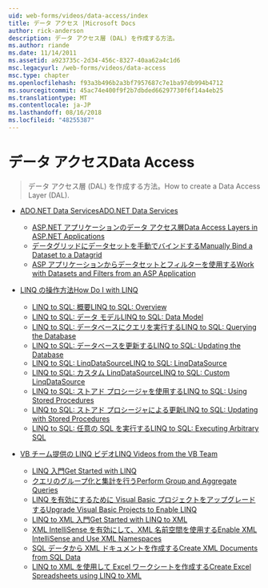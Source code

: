 ```yaml
---
uid: web-forms/videos/data-access/index
title: データ アクセス |Microsoft Docs
author: rick-anderson
description: データ アクセス層 (DAL) を作成する方法。
ms.author: riande
ms.date: 11/14/2011
ms.assetid: a923735c-2d34-456c-8327-40aa62a4c1d6
msc.legacyurl: /web-forms/videos/data-access
msc.type: chapter
ms.openlocfilehash: f93a3b496b2a3bf7957687c7e1ba97db994b4712
ms.sourcegitcommit: 45ac74e400f9f2b7dbded66297730f6f14a4eb25
ms.translationtype: MT
ms.contentlocale: ja-JP
ms.lasthandoff: 08/16/2018
ms.locfileid: "48255387"
---
```

<a name="data-access"></a><span data-ttu-id="8f408-103">データ アクセス</span><span class="sxs-lookup"><span data-stu-id="8f408-103">Data Access</span></span>
====================
> <span data-ttu-id="8f408-104">データ アクセス層 (DAL) を作成する方法。</span><span class="sxs-lookup"><span data-stu-id="8f408-104">How to create a Data Access Layer (DAL).</span></span>


- [<span data-ttu-id="8f408-105">ADO.NET Data Services</span><span class="sxs-lookup"><span data-stu-id="8f408-105">ADO.NET Data Services</span></span>](adonet-data-services/index.md)

    - [<span data-ttu-id="8f408-106">ASP.NET アプリケーションのデータ アクセス層</span><span class="sxs-lookup"><span data-stu-id="8f408-106">Data Access Layers in ASP.NET Applications</span></span>](adonet-data-services/data-access-layers-in-aspnet-applications.md)
    - [<span data-ttu-id="8f408-107">データグリッドにデータセットを手動でバインドする</span><span class="sxs-lookup"><span data-stu-id="8f408-107">Manually Bind a Dataset to a Datagrid</span></span>](adonet-data-services/how-to-manually-bind-a-dataset-to-a-datagrid.md)
    - [<span data-ttu-id="8f408-108">ASP アプリケーションからデータセットとフィルターを使用する</span><span class="sxs-lookup"><span data-stu-id="8f408-108">Work with Datasets and Filters from an ASP Application</span></span>](adonet-data-services/how-to-work-with-datasets-and-filters-from-an-asp-application.md)
- [<span data-ttu-id="8f408-109">LINQ の操作方法</span><span class="sxs-lookup"><span data-stu-id="8f408-109">How Do I with LINQ</span></span>](how-do-i-with-linq/index.md)

    - [<span data-ttu-id="8f408-110">LINQ to SQL: 概要</span><span class="sxs-lookup"><span data-stu-id="8f408-110">LINQ to SQL: Overview</span></span>](how-do-i-with-linq/how-do-i-linq-to-sql-overview.md)
    - [<span data-ttu-id="8f408-111">LINQ to SQL: データ モデル</span><span class="sxs-lookup"><span data-stu-id="8f408-111">LINQ to SQL: Data Model</span></span>](how-do-i-with-linq/how-do-i-linq-to-sql-data-model.md)
    - [<span data-ttu-id="8f408-112">LINQ to SQL: データベースにクエリを実行する</span><span class="sxs-lookup"><span data-stu-id="8f408-112">LINQ to SQL: Querying the Database</span></span>](how-do-i-with-linq/how-do-i-linq-to-sql-querying-the-database.md)
    - [<span data-ttu-id="8f408-113">LINQ to SQL: データベースを更新する</span><span class="sxs-lookup"><span data-stu-id="8f408-113">LINQ to SQL: Updating the Database</span></span>](how-do-i-with-linq/how-do-i-linq-to-sql-updating-the-database.md)
    - [<span data-ttu-id="8f408-114">LINQ to SQL: LinqDataSource</span><span class="sxs-lookup"><span data-stu-id="8f408-114">LINQ to SQL: LinqDataSource</span></span>](how-do-i-with-linq/how-do-i-linq-to-sql-linqdatasource.md)
    - [<span data-ttu-id="8f408-115">LINQ to SQL: カスタム LinqDataSource</span><span class="sxs-lookup"><span data-stu-id="8f408-115">LINQ to SQL: Custom LinqDataSource</span></span>](how-do-i-with-linq/how-do-i-linq-to-sql-custom-linqdatasource.md)
    - [<span data-ttu-id="8f408-116">LINQ to SQL: ストアド プロシージャを使用する</span><span class="sxs-lookup"><span data-stu-id="8f408-116">LINQ to SQL: Using Stored Procedures</span></span>](how-do-i-with-linq/how-do-i-linq-to-sql-using-stored-procedures.md)
    - [<span data-ttu-id="8f408-117">LINQ to SQL: ストアド プロシージャによる更新</span><span class="sxs-lookup"><span data-stu-id="8f408-117">LINQ to SQL: Updating with Stored Procedures</span></span>](how-do-i-with-linq/how-do-i-linq-to-sql-updating-with-stored-procedures.md)
    - [<span data-ttu-id="8f408-118">LINQ to SQL: 任意の SQL を実行する</span><span class="sxs-lookup"><span data-stu-id="8f408-118">LINQ to SQL: Executing Arbitrary SQL</span></span>](how-do-i-with-linq/how-do-i-linq-to-sql-executing-arbitrary-sql.md)
- [<span data-ttu-id="8f408-119">VB チーム提供の LINQ ビデオ</span><span class="sxs-lookup"><span data-stu-id="8f408-119">LINQ Videos from the VB Team</span></span>](linq-videos-from-the-vb-team/index.md)

    - [<span data-ttu-id="8f408-120">LINQ 入門</span><span class="sxs-lookup"><span data-stu-id="8f408-120">Get Started with LINQ</span></span>](linq-videos-from-the-vb-team/how-do-i-get-started-with-linq.md)
    - [<span data-ttu-id="8f408-121">クエリのグループ化と集計を行う</span><span class="sxs-lookup"><span data-stu-id="8f408-121">Perform Group and Aggregate Queries</span></span>](linq-videos-from-the-vb-team/how-do-i-perform-group-and-aggregate-queries.md)
    - [<span data-ttu-id="8f408-122">LINQ を有効にするために Visual Basic プロジェクトをアップグレードする</span><span class="sxs-lookup"><span data-stu-id="8f408-122">Upgrade Visual Basic Projects to Enable LINQ</span></span>](linq-videos-from-the-vb-team/how-do-i-upgrade-visual-basic-projects-to-enable-linq.md)
    - [<span data-ttu-id="8f408-123">LINQ to XML 入門</span><span class="sxs-lookup"><span data-stu-id="8f408-123">Get Started with LINQ to XML</span></span>](linq-videos-from-the-vb-team/how-do-i-get-started-with-linq-to-xml.md)
    - [<span data-ttu-id="8f408-124">XML IntelliSense を有効にして、XML 名前空間を使用する</span><span class="sxs-lookup"><span data-stu-id="8f408-124">Enable XML IntelliSense and Use XML Namespaces</span></span>](linq-videos-from-the-vb-team/how-do-i-enable-xml-intellisense-and-use-xml-namespaces.md)
    - [<span data-ttu-id="8f408-125">SQL データから XML ドキュメントを作成する</span><span class="sxs-lookup"><span data-stu-id="8f408-125">Create XML Documents from SQL Data</span></span>](linq-videos-from-the-vb-team/how-do-i-create-xml-documents-from-sql-data.md)
    - [<span data-ttu-id="8f408-126">LINQ to XML を使用して Excel ワークシートを作成する</span><span class="sxs-lookup"><span data-stu-id="8f408-126">Create Excel Spreadsheets using LINQ to XML</span></span>](linq-videos-from-the-vb-team/how-do-i-create-excel-spreadsheets-using-linq-to-xml.md)
